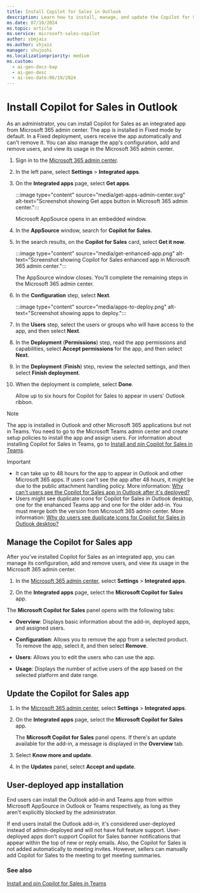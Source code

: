 ```yaml
---
title: Install Copilot for Sales in Outlook
description: Learn how to install, manage, and update the Copilot for Sales app in Microsoft 365 with this comprehensive guide.
ms.date: 07/10/2024
ms.topic: article
ms.service: microsoft-sales-copilot
author: sbmjais
ms.author: shjais
manager: shujoshi
ms.localizationpriority: medium
ms.custom:
  - ai-gen-docs-bap
  - ai-gen-desc
  - ai-seo-date:06/19/2024
---
```


# Install Copilot for Sales in Outlook

As an administrator, you can install Copilot for Sales as an integrated app from Microsoft 365 admin center. The app is installed in Fixed mode by default. In a Fixed deployment, users receive the app automatically and can't remove it. You can also manage the app's configuration, add and remove users, and view its usage in the Microsoft 365 admin center.

1. Sign in to the [Microsoft 365 admin center](https://admin.microsoft.com/).

2. In the left pane, select **Settings** > **Integrated apps**.

3. On the **Integrated apps** page, select **Get apps**.

    :::image type="content" source="media/get-apps-admin-center.svg" alt-text="Screenshot showing Get apps button in Microsoft 365 admin center.":::

    Microsoft AppSource opens in an embedded window.

4. In the **AppSource** window, search for **Copilot for Sales**.

5. In the search results, on the **Copilot for Sales** card, select **Get it now**. 

    :::image type="content" source="media/get-enhanced-app.png" alt-text="Screenshot showing Copilot for Sales enhanced app in Microsoft 365 admin center.":::

    The AppSource window closes. You'll complete the remaining steps in the Microsoft 365 admin center.

6. In the **Configuration** step, select **Next**.

    :::image type="content" source="media/apps-to-deploy.png" alt-text="Screenshot showing apps to deploy.":::

8. In the **Users** step, select the users or groups who will have access to the app, and then select **Next**.

9. In the **Deployment** (**Permissions**) step, read the app permissions and capabilities, select **Accept permissions** for the app, and then select **Next**.

10. In the **Deployment** (**Finish**) step, review the selected settings, and then select **Finish deployment**.

11. When the deployment is complete, select **Done**.

    Allow up to six hours for Copilot for Sales to appear in users' Outlook ribbon.

> [!NOTE]
> The app is installed in Outlook and other Microsoft 365 applications but not in Teams. You need to go to the Microsoft Teams admin center and create setup policies to install the app and assign users. For information about installing Copilot for Sales in Teams, go to [Install and pin Copilot for Sales in Teams](install-pin-viva-sales-teams.md).


> [!IMPORTANT]
> - It can take up to 48 hours for the app to appear in Outlook and other Microsoft 365 apps. If users can't see the app after 48 hours, it might be due to the public attachment handling policy. More information: [Why can't users see the Copilot for Sales app in Outlook after it's deployed?](sales-copilot-faq.md#why-cant-users-see-the-copilot-for-sales-app-in-outlook-after-its-deployed)
> - Users might see duplicate icons for Copilot for Sales in Outlook desktop, one for the enahanced Teams app and one for the older add-in. You must merge both the version from Microsoft 365 admin center. More information: [Why do users see duplicate icons for Copilot for Sales in Outlook desktop?](sales-copilot-faq.md#why-do-users-see-duplicate-icons-for-copilot-for-sales-in-outlook-desktop)

## Manage the Copilot for Sales app

After you've installed Copilot for Sales as an integrated app, you can manage its configuration, add and remove users, and view its usage in the Microsoft 365 admin center.

1.  In the [Microsoft 365 admin center](https://admin.microsoft.com/), select **Settings** &gt; **Integrated apps**.

2.  On the **Integrated apps** page, select the **Microsoft Copilot for Sales** app.

The **Microsoft Copilot for Sales** panel opens with the following tabs:

- **Overview**: Displays basic information about the add-in, deployed apps, and assigned users.

- **Configuration**: Allows you to remove the app from a selected product. To remove the app, select it, and then select **Remove**.

- **Users**: Allows you to edit the users who can use the app.

- **Usage**: Displays the number of active users of the app based on the selected platform and date range.

## Update the Copilot for Sales app

1.  In the [Microsoft 365 admin center](https://admin.microsoft.com/), select **Settings** &gt; **Integrated apps**.

2.  On the **Integrated apps** page, select the **Microsoft Copilot for Sales** app.

    The **Microsoft Copilot for Sales** panel opens. If there's an update available for the add-in, a message is displayed in the **Overview** tab.

3. Select **Know more and update**.

4. In the **Updates** panel, select **Accept and update**.

## User-deployed app installation

End users can install the Outlook add-in and Teams app from within Microsoft AppSource in Outlook or Teams respectively, as long as they aren't explicitly blocked by the administrator.  

If end users install the Outlook add-in, it's considered user-deployed instead of admin-deployed and will not have full feature support. User-deployed apps don't support Copilot for Sales banner notifications that appear within the top of new or reply emails. Also, the Copilot for Sales is not added automatically to meeting invites. However, sellers can manually add Copilot for Sales to the meeting to get meeting summaries.

### See also

[Install and pin Copilot for Sales in Teams](install-pin-viva-sales-teams.md)
